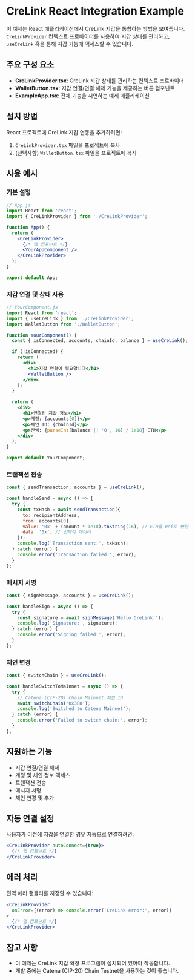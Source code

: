 # CreLink React Integration Example

이 예제는 React 애플리케이션에서 CreLink 지갑을 통합하는 방법을 보여줍니다. `CreLinkProvider` 컨텍스트 프로바이더를 사용하여 지갑 상태를 관리하고, `useCreLink` 훅을 통해 지갑 기능에 액세스할 수 있습니다.

## 주요 구성 요소

- **CreLinkProvider.tsx**: CreLink 지갑 상태를 관리하는 컨텍스트 프로바이더
- **WalletButton.tsx**: 지갑 연결/연결 해제 기능을 제공하는 버튼 컴포넌트
- **ExampleApp.tsx**: 전체 기능을 시연하는 예제 애플리케이션

## 설치 방법

React 프로젝트에 CreLink 지갑 연동을 추가하려면:

1. `CreLinkProvider.tsx` 파일을 프로젝트에 복사
2. (선택사항) `WalletButton.tsx` 파일을 프로젝트에 복사

## 사용 예시

### 기본 설정

```jsx
// App.js
import React from 'react';
import { CreLinkProvider } from './CreLinkProvider';

function App() {
  return (
    <CreLinkProvider>
      {/* 앱 컴포넌트 */}
      <YourAppComponent />
    </CreLinkProvider>
  );
}

export default App;
```

### 지갑 연결 및 상태 사용

```jsx
// YourComponent.js
import React from 'react';
import { useCreLink } from './CreLinkProvider';
import WalletButton from './WalletButton';

function YourComponent() {
  const { isConnected, accounts, chainId, balance } = useCreLink();

  if (!isConnected) {
    return (
      <div>
        <h1>지갑 연결이 필요합니다</h1>
        <WalletButton />
      </div>
    );
  }

  return (
    <div>
      <h1>연결된 지갑 정보</h1>
      <p>계정: {accounts[0]}</p>
      <p>체인 ID: {chainId}</p>
      <p>잔액: {parseInt(balance || '0', 16) / 1e18} ETH</p>
    </div>
  );
}

export default YourComponent;
```

### 트랜잭션 전송

```jsx
const { sendTransaction, accounts } = useCreLink();

const handleSend = async () => {
  try {
    const txHash = await sendTransaction({
      to: recipientAddress,
      from: accounts[0],
      value: '0x' + (amount * 1e18).toString(16), // ETH를 Wei로 변환
      data: '0x', // 선택적 데이터
    });
    console.log('Transaction sent:', txHash);
  } catch (error) {
    console.error('Transaction failed:', error);
  }
};
```

### 메시지 서명

```jsx
const { signMessage, accounts } = useCreLink();

const handleSign = async () => {
  try {
    const signature = await signMessage('Hello CreLink!');
    console.log('Signature:', signature);
  } catch (error) {
    console.error('Signing failed:', error);
  }
};
```

### 체인 변경

```jsx
const { switchChain } = useCreLink();

const handleSwitchToMainnet = async () => {
  try {
    // Catena (CIP-20) Chain Mainnet 체인 ID
    await switchChain('0x3E8');
    console.log('Switched to Catena Mainnet');
  } catch (error) {
    console.error('Failed to switch chain:', error);
  }
};
```

## 지원하는 기능

- 지갑 연결/연결 해제
- 계정 및 체인 정보 액세스
- 트랜잭션 전송
- 메시지 서명
- 체인 변경 및 추가

## 자동 연결 설정

사용자가 이전에 지갑을 연결한 경우 자동으로 연결하려면:

```jsx
<CreLinkProvider autoConnect={true}>
  {/* 앱 컴포넌트 */}
</CreLinkProvider>
```

## 에러 처리

전역 에러 핸들러를 지정할 수 있습니다:

```jsx
<CreLinkProvider
  onError={(error) => console.error('CreLink error:', error)}
>
  {/* 앱 컴포넌트 */}
</CreLinkProvider>
```

## 참고 사항

- 이 예제는 CreLink 지갑 확장 프로그램이 설치되어 있어야 작동합니다.
- 개발 중에는 Catena (CIP-20) Chain Testnet을 사용하는 것이 좋습니다.
